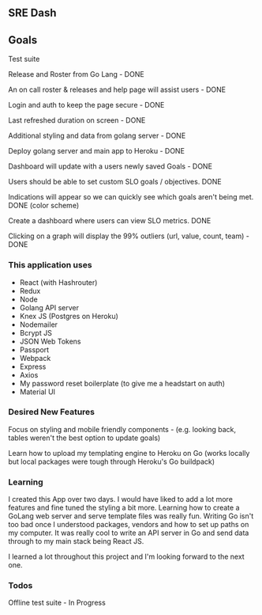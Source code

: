 ## SRE Dash

## Goals

Test suite

Release and Roster from Go Lang - DONE

An on call roster & releases and help page will assist users - DONE

Login and auth to keep the page secure - DONE

Last refreshed duration on screen - DONE

Additional styling and data from golang server - DONE

Deploy golang server and main app to Heroku - DONE

Dashboard will update with a users newly saved Goals - DONE

Users should be able to set custom SLO goals / objectives. DONE

Indications will appear so we can quickly see which goals aren't being met. DONE (color scheme)

Create a dashboard where users can view SLO metrics. DONE

Clicking on a graph will display the 99% outliers (url, value, count, team) - DONE

### This application uses

- React (with Hashrouter)
- Redux
- Node
- Golang API server
- Knex JS (Postgres on Heroku)
- Nodemailer
- Bcrypt JS
- JSON Web Tokens
- Passport
- Webpack
- Express
- Axios
- My password reset boilerplate (to give me a headstart on auth)
- Material UI

### Desired New Features

Focus on styling and mobile friendly components - (e.g. looking back, tables weren't the best option to update goals)

Learn how to upload my templating engine to Heroku on Go (works locally but local packages were tough through Heroku's Go buildpack)

### Learning

I created this App over two days. I would have liked to add a lot more features and fine tuned the styling a bit more. Learning how to create a GoLang web server and serve template files was really fun. Writing Go isn't too bad once I understood packages, vendors and how to set up paths on my computer. It was really cool to write an API server in Go and send data through to my main stack being React JS. 

I learned a lot throughout this project and I'm looking forward to the next one.

### Todos

Offline test suite - In Progress
